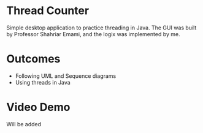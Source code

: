 # Thread Counter
Simple desktop application to practice threading in Java. The GUI was built by Professor Shahriar Emami, and the logix was implemented by me.

# Outcomes
- Following UML and Sequence diagrams
- Using threads in Java

# Video Demo

Will be added
